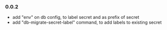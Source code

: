 ### 0.0.2

* add "env" on db config, to label secret and as prefix of secret
* add "db-migrate-secret-label" command, to add labels to existing secret
